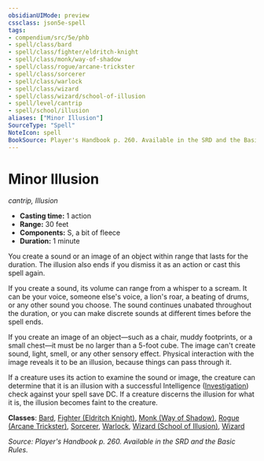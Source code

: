 ```yaml
---
obsidianUIMode: preview
cssclass: json5e-spell
tags:
- compendium/src/5e/phb
- spell/class/bard
- spell/class/fighter/eldritch-knight
- spell/class/monk/way-of-shadow
- spell/class/rogue/arcane-trickster
- spell/class/sorcerer
- spell/class/warlock
- spell/class/wizard
- spell/class/wizard/school-of-illusion
- spell/level/cantrip
- spell/school/illusion
aliases: ["Minor Illusion"]
SourceType: "Spell"
NoteIcon: spell
BookSource: Player's Handbook p. 260. Available in the SRD and the Basic Rules.
---
```

# Minor Illusion
*cantrip, Illusion*  

- **Casting time:** 1 action
- **Range:** 30 feet
- **Components:** S, a bit of fleece
- **Duration:** 1 minute

You create a sound or an image of an object within range that lasts for the duration. The illusion also ends if you dismiss it as an action or cast this spell again.

If you create a sound, its volume can range from a whisper to a scream. It can be your voice, someone else's voice, a lion's roar, a beating of drums, or any other sound you choose. The sound continues unabated throughout the duration, or you can make discrete sounds at different times before the spell ends.

If you create an image of an object—such as a chair, muddy footprints, or a small chest—it must be no larger than a 5-foot cube. The image can't create sound, light, smell, or any other sensory effect. Physical interaction with the image reveals it to be an illusion, because things can pass through it.

If a creature uses its action to examine the sound or image, the creature can determine that it is an illusion with a successful Intelligence ([Investigation](/2-Mechanics/CLI/rules/skills.md#Investigation)) check against your spell save DC. If a creature discerns the illusion for what it is, the illusion becomes faint to the creature.

**Classes**: [Bard](/2-Mechanics/CLI/classes/bard.md), [Fighter (Eldritch Knight)](/2-Mechanics/CLI/classes/fighter-eldritch-knight.md), [Monk (Way of Shadow)](/2-Mechanics/CLI/classes/monk-way-of-shadow.md), [Rogue (Arcane Trickster)](/2-Mechanics/CLI/classes/rogue-arcane-trickster.md), [Sorcerer](/2-Mechanics/CLI/classes/sorcerer.md), [Warlock](/2-Mechanics/CLI/classes/warlock.md), [Wizard (School of Illusion)](/2-Mechanics/CLI/classes/wizard-school-of-illusion.md), [Wizard](/2-Mechanics/CLI/classes/wizard.md)

*Source: Player's Handbook p. 260. Available in the SRD and the Basic Rules.*